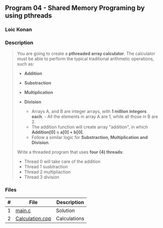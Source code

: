 ## Program 04 - Shared Memory Programing by using pthreads

### Loic Konan

### Description
>
> You are going to create a **pthreaded array calculator**.
> The calculator must be able to perform the typical traditional arithmetic operations, such as:
>
> - **Addition**
> - **Substraction**
> - **Multiplication**
> - **Division**
>
>   - Arrays A, and B are integer arrays, with **1 million integers each**.
    - All the elements in array A are 1, while all those in B are 2.
>   - The addition function will create array "addition", in which **Addition[0] = a[0] + b[0]**. 
>   - Follow a similar logic for **Substraction, Multiplication and Division**.
>
> Write a threaded program that uses **four (4) threads**:
>
> - Thread 0 will take care of the addition
> - Thread 1 susbtraction
> - Thread 2 multipliaction
> - Thread 3 division

### Files

|   #   | File                               | Description  |
| :---: | ---------------------------------- | ------------ |
|   1   | [main.c](main.c)                   | Solution     |
|   2   | [Calculation.cpp](calculation.cpp) | Calculations |
